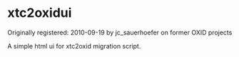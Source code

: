 xtc2oxidui
==========

Originally registered: 2010-09-19 by jc_sauerhoefer on former OXID projects

A simple html ui for xtc2oxid migration script.